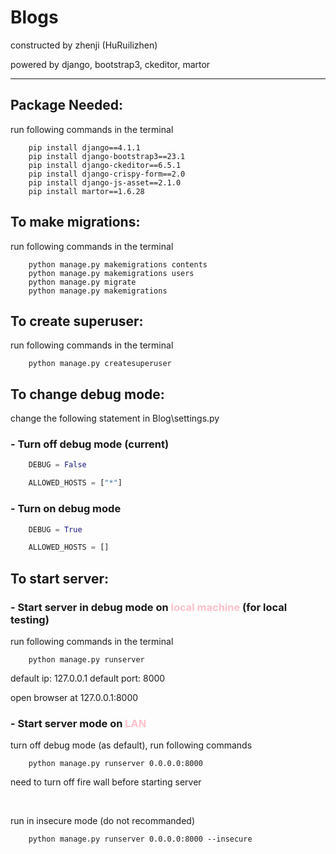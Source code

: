 ﻿# Blogs

constructed by zhenji (HuRuilizhen)

powered by django, bootstrap3, ckeditor, martor

---

## Package Needed:

run following commands in the terminal

```
    pip install django==4.1.1
    pip install django-bootstrap3==23.1
    pip install django-ckeditor==6.5.1
    pip install django-crispy-form==2.0
    pip install django-js-asset==2.1.0
    pip install martor==1.6.28
```

## To make migrations:

run following commands in the terminal

```
    python manage.py makemigrations contents
    python manage.py makemigrations users 
    python manage.py migrate
    python manage.py makemigrations
```

## To create superuser:

run following commands in the terminal

```
    python manage.py createsuperuser
```

## To change debug mode:

change the following statement in Blog\settings.py

### - Turn off debug mode (current)

```python
    DEBUG = False

    ALLOWED_HOSTS = ["*"]
```

### - Turn on debug mode

```python
    DEBUG = True

    ALLOWED_HOSTS = []
```

## To start server:

### - Start server in debug mode on <font color=pink>local machine</font> (for local testing)

run following commands in the terminal

```
    python manage.py runserver
```

default ip: 127.0.0.1
default port: 8000

open browser at 127.0.0.1:8000

### - Start server mode on <font color=pink> LAN </font>

turn off debug mode (as default), run following commands
```
    python manage.py runserver 0.0.0.0:8000
```
need to turn off fire wall before starting server

<br>

run in insecure mode (do not recommanded)
```
    python manage.py runserver 0.0.0.0:8000 --insecure
```
